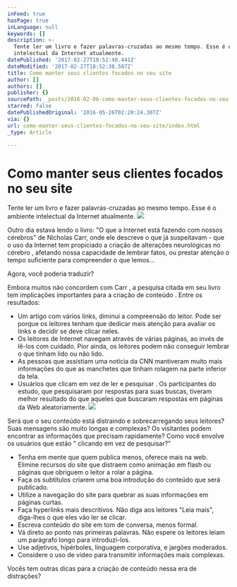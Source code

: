 ```yaml
---
inFeed: true
hasPage: true
inLanguage: null
keywords: []
description: >-
  Tente ler um livro e fazer palavras-cruzadas ao mesmo tempo. Esse é o ambiente
  intelectual da Internet atualmente.
datePublished: '2017-02-27T18:52:40.441Z'
dateModified: '2017-02-27T18:52:38.587Z'
title: Como manter seus clientes focados no seu site
author: []
authors: []
publisher: {}
sourcePath: _posts/2016-02-06-como-manter-seus-clientes-focados-no-seu-site.md
starred: false
datePublishedOriginal: '2016-05-26T02:20:24.307Z'
via: {}
url: como-manter-seus-clientes-focados-no-seu-site/index.html
_type: Article

---
```

# Como manter seus clientes focados no seu site

Tente ler um livro e fazer palavras-cruzadas ao mesmo tempo. Esse é o ambiente intelectual da Internet atualmente.
![](https://the-grid-user-content.s3-us-west-2.amazonaws.com/985b64b2-bb58-48e6-b562-27cda3322c42.png)

Outro dia estava lendo o livro: "O que a Internet está fazendo com nossos cérebros" de Nicholas Carr, onde ele descreve o que já suspeitavam - que o uso da Internet tem propiciado a criação de alterações neurológicas no cérebro , afetando nossa capacidade de lembrar fatos, ou prestar atenção o tempo suficiente para compreender o que lemos...

Agora, você poderia traduzir?

Embora muitos não concordem com Carr , a pesquisa citada em seu livro tem implicações importantes para a criação de conteúdo . Entre os resultados:

* Um artigo com vários links, diminui a compreensão do leitor. Pode ser porque os leitores tenham que dedicar mais atenção para avaliar os links e decidir se deve clicar neles.
* Os leitores de Internet navegam através de várias páginas, ao invés de lê-los com cuidado. Pior ainda, os leitores podem não conseguir lembrar o que tinham lido ou não lido.
* As pessoas que assistiam uma notícia da CNN mantiveram muito mais informações do que as manchetes que tinham rolagem na parte inferior da tela.
* Usuários que clicam em vez de ler e pesquisar . Os participantes do estudo, que pesquisaram por respostas para suas buscas, tiveram melhor resultado do que aqueles que buscaram respostas em páginas da Web aleatoriamente.
![](https://the-grid-user-content.s3-us-west-2.amazonaws.com/d6396c55-2c83-4295-9358-6016b48d6dfd.jpg)

Será que o seu conteúdo está distraindo e sobrecarregando seus leitores? Suas mensagens são muito longas e complexas? Os visitantes podem encontrar as informações que precisam rapidamente? Como você envolve os usuários que estão " clicando em vez de pesquisar?"

* Tenha em mente que quem publica menos, oferece mais na web. Elimine recursos do site que distraem como animação em flash ou páginas que obriguem o leitor a rolar a página.
* Faça os subtítulos criarem uma boa introdução do conteúdo que será publicado.
* Utilize a navegação do site para quebrar as suas informações em páginas curtas.
* Faça hyperlinks mais descritivos. Não diga aos leitores  "Leia mais", diga-lhes o que eles vão ler se clicar.
* Escreva conteúdo do site em tom de conversa, menos formal.
* Vá direto ao ponto nas primeiras palavras. Não espere os leitores leiam um parágrafo longo para introduzi-los.
* Use adjetivos, hipérboles, linguagem corporativa, e jargões moderados.
* Considere o uso de vídeo para transmitir informações mais complexas.

Vocês tem outras dicas para a criação de conteúdo nessa era de distrações?